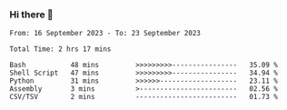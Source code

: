 ### Hi there 👋

<!--
**ututono/ututono** is a ✨ _special_ ✨ repository because its `README.md` (this file) appears on your GitHub profile.

Here are some ideas to get you started:

- 🔭 I’m currently working on ...
- 🌱 I’m currently learning ...
- 👯 I’m looking to collaborate on ...
- 🤔 I’m looking for help with ...
- 💬 Ask me about ...
- 📫 How to reach me: ...
- 😄 Pronouns: ...
- ⚡ Fun fact: ...
-->



<!--START_SECTION:waka-->

```text
From: 16 September 2023 - To: 23 September 2023

Total Time: 2 hrs 17 mins

Bash           48 mins         >>>>>>>>>----------------   35.09 %
Shell Script   47 mins         >>>>>>>>>----------------   34.94 %
Python         31 mins         >>>>>>-------------------   23.11 %
Assembly       3 mins          >------------------------   02.56 %
CSV/TSV        2 mins          -------------------------   01.73 %
```

<!--END_SECTION:waka-->
